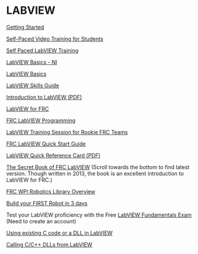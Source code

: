 # LABVIEW

[Getting Started](http://www.learnni.com/getting-started)

[Self-Paced Video Training for Students](http://www.ni.com/academic/students/learn/)

[Self Paced LabVIEW Training](http://home.hit.no/~hansha/documents/labview/labview.htm)

[LabVIEW Basics - NI](http://www.ni.com/getting-started/labview-basics/)

[LabVIEW Basics](http://home.hit.no/~hansha/video/labview_basics.php)

[LabVIEW Skills Guide](http://www.ni.com/labview/skills-guide/)

[Introduction to LabVIEW (PDF)](http://home.hit.no/~hansha/documents/labview/training/Introduction%20to%20LabVIEW/Introduction%20to%20LabVIEW.pdf)

[LabVIEW for FRC](http://ni.com/frc)

[FRC LabVIEW Programming](https://wpilib.screenstepslive.com/s/4485/m/13811)

[LabVIEW Training Session for Rookie FRC Teams](https://www.youtube.com/watch?v=5Y_kvwq2Iqs&feature=youtu.behttps://www.youtube.com/watch?v=5Y_kvwq2Iqs&feature=youtu.be)

[FRC LabVIEW Quick Start Guide](https://forums.ni.com/t5/FIRST-Robotics-Competition/2015-FRC-LabVIEW-Quick-Start-Guide/ta-p/3528790)

[LabVIEW Quick Reference Card (PDF)](https://1010robotics.github.io/Resources/LabVIEW%20Quick%20Reference%20Card.pdf)

[The Secret Book of FRC LabVIEW](https://www.chiefdelphi.com/forums/showthread.php?t=120756) (Scroll towards the bottom to find latest version. Though written in 2013, the book is an excellent introduction to LabVIEW for FRC.)

[FRC WPI Robotics Library Overview](https://1010robotics.github.io/Resources/FRC%20WPI%20Robotics%20Library%20Overview.pdf)

[Build your FIRST Robot in 3 days](https://www.youtube.com/user/nifirstrobotics)

Test your LabVIEW proficiency with the Free [LabVIEW Fundamentals Exam](https://lumen.ni.com/nicif/us/ekitcladexmprp/content.xhtml) (Need to create an account)

[Using existing C code or a DLL in LabVIEW](http://forums.ni.com/t5/Example-Program-Drafts/Using-Existing-C-Code-or-a-DLL-in-LabVIEW/ta-p/3499233)

[Calling C/C++ DLLs from LabVIEW](https://forums.ni.com/t5/Developer-Center-Resources/Calling-C-C-DLLs-from-LabVIEW/ta-p/3522488)
